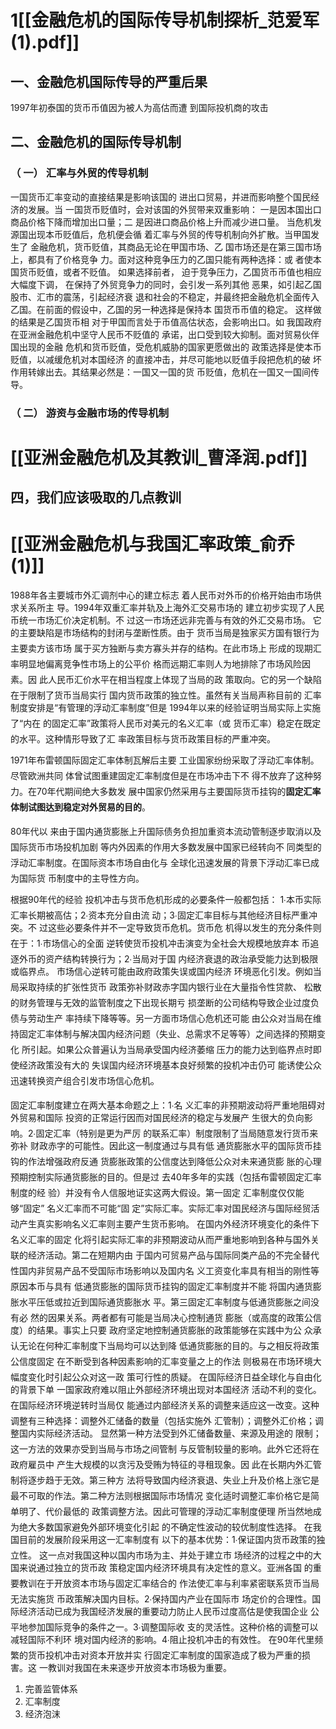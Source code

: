# 1[[金融危机的国际传导机制探析_范爱军(1).pdf]]

## 一、金融危机国际传导的严重后果
1997年初泰国的货币币值因为被人为高估而遭 到国际投机商的攻击
## 二、金融危机的国际传导机制
### （ 一） 汇率与外贸的传导机制
一国货币汇率变动的直接结果是影响该国的 进出口贸易，并进而影响整个国民经济的发展。当 一国货币贬值时，会对该国的外贸带来双重影响： 一是因本国出口商品价格下降而增加出口量；二 是因进口商品价格上升而减少进口量。
当危机发源国出现本币贬值后，危机便会循 着汇率与外贸的传导机制向外扩散。当甲国发生了 金融危机，货币贬值，其商品无论在甲国市场、乙 国市场还是在第三国市场上，都具有了价格竞争 力。面对这种竞争压力的乙国只能有两种选择：或 者使本国货币贬值，或者不贬值。 如果选择前者， 迫于竞争压力，乙国货币币值也相应大幅度下调， 在保持了外贸竞争力的同时，会引发一系列其他 恶果，如引起乙国股市、汇市的震荡，引起经济衰 退和社会的不稳定，并最终把金融危机全面传入 乙国。在前面的假设中，乙国的另一种选择是保持本 国货币币值的稳定。 这样做的结果是乙国货币相 对于甲国而言处于币值高估状态，会影响出口。如 我国政府在亚洲金融危机中坚守人民币不贬值的 承诺，出口受到较大抑制。面对贸易伙伴国出现的金融 危机和货币贬值，受危机威胁的国家更愿做出的 政策选择是使本币贬值，以减缓危机对本国经济 的直接冲击，并尽可能地以贬值手段把危机的破 坏作用转嫁出去。其结果必然是：一国又一国的货 币贬值，危机在一国又一国间传导。
### （ 二） 游资与金融市场的传导机制

# [[亚洲金融危机及其教训_曹泽润.pdf]]

## 四，我们应该吸取的几点教训

# [[亚洲金融危机与我国汇率政策_俞乔(1)]]

1988年各主要城市外汇调剂中心的建立标志 着人民币对外币的价格开始由市场供求关系所主 导。1994年双重汇率并轨及上海外汇交易市场的 建立初步实现了人民币统一市场汇价决定机制。不 过这一市场还远非完善与有效的外汇交易市场。
它的主要缺陷是市场结构的封闭与垄断性质。由于 货币当局是独家买方国有银行为主要卖方该市场 属于买方独断与卖方寡头并存的结构。在此市场上 形成的现期汇率明显地偏离竞争性市场上的公平价 格而远期汇率则人为地排除了市场风险因素。因 此人民币汇价水平在相当程度上体现了当局的政 策取向。它的另一个缺陷在于限制了货币当局实行 国内货币政策的独立性。虽然有关当局声称目前的 汇率制度安排是“有管理的浮动汇率制度”但是 1994年以来的经验证明当局实际上实施了“内在 的固定汇率”政策将人民币对美元的名义汇率（或 货币汇率）稳定在既定的水平。这种情形导致了汇 率政策目标与货币政策目标的严重冲突。

1971年布雷顿国际固定汇率体制瓦解后主要 工业国家纷纷采取了浮动汇率体制。尽管欧洲共同 体曾试图重建固定汇率制度但是在市场冲击下不 得不放弃了这种努力。在70年代期间绝大多数发 展中国家仍然采用与主要国际货币挂钩的**固定汇率 体制试图达到稳定对外贸易的目的**。

80年代以 来由于国内通货膨胀上升国际债务负担加重资本流动管制逐步取消以及国际货币市场投机加剧 等内外因素的作用大多数发展中国家已经转向不 同类型的浮动汇率制度。在国际资本市场自由化与 全球化迅速发展的背景下浮动汇率已成为国际货 币制度中的主导性方向。 

根据90年代的经验 投机冲击与货币危机形成的必要条件一般都包括： 1∙本币实际汇率长期被高估；2∙资本充分自由流 动；3∙固定汇率目标与其他经济目标严重冲突。不 过这些必要条件并不一定导致货币危机。货币危 机得以发生的充分条件则在于：1∙市场信心的全面 逆转使货币投机冲击演变为全社会大规模地放弃本 币追逐外币的资产结构转换行为；2∙当局对于国 内经济衰退的政治承受能力达到极限或临界点。
市场信心逆转可能由政府政策失误或国内经济 环境恶化引发。例如当局采取持续的扩张性货币 政策弥补财政赤字国内银行业在大量指令性贷款、 松散的财务管理与无效的监管制度之下出现长期亏 损垄断的公司结构导致企业过度负债与劳动生产 率持续下降等等。另一方面市场信心危机还可能 由公众对当局在维持固定汇率体制与解决国内经济问题（失业、总需求不足等等）之间选择的预期变化 所引起。如果公众普遍认为当局承受国内经济萎缩 压力的能力达到临界点时即使经济政策没有大的 失误国内经济环境基本良好频繁的投机冲击仍可 能诱使公众迅速转换资产组合引发市场信心危机。

固定汇率制度建立在两大基本命题之上：1∙名 义汇率的非预期波动将严重地阻碍对外贸易和国际 投资的正常运行因而对国民经济的稳定与发展产 生很大的负向影响。2∙固定汇率（特别是更为严厉 的联系汇率）制度限制了当局随意发行货币来弥补 财政赤字的可能性。因此这一制度通过与具有低 通货膨胀水平的国际货币挂钩的作法增强政府反通 货膨胀政策的公信度达到降低公众对未来通货膨 胀的心理预期控制实际通货膨胀的目的。但是过 去40年多年的实践（包括布雷顿固定汇率制度的经 验）并没有令人信服地证实这两大假设。第一固定 汇率制度仅仅能够“固定” 名义汇率而不可能“固 定”实际汇率。实际汇率对国民经济与国际经贸活 动产生真实影响名义汇率则主要产生货币影响。 在国内外经济环境变化的条件下名义汇率的固定 化将引起实际汇率的非预期波动从而严重地影响到各种与国外关联的经济活动。第二在短期内由 于国内可贸易产品与国际同类产品的不完全替代 性国内非贸易产品不受国际市场影响以及国内名 义工资变化率具有相当的刚性等原因本币与具有 低通货膨胀的国际货币挂钩的固定汇率制度并不能 将国内通货膨胀水平压低或拉近到国际通货膨胀水 平。第三固定汇率制度与低通货膨胀之间没有必 然的因果关系。两者都有可能是当局决心控制通货 膨胀（或高度的政策公信度）的结果。事实上只要 政府坚定地控制通货膨胀的政策能够在实践中为公 众承认无论在何种汇率制度下当局均可以达到降 低通货膨胀的目的。与之相反将政策公信度固定 在不断受到各种因素影响的汇率变量之上的作法 则极易在市场环境大幅度变化时引起公众对这一政 策可行性的质疑。
在国际经济日益全球化与自由化的背景下单 一国家政府难以阻止外部经济环境出现对本国经济 活动不利的变化。在国际经济环境逆转时当局仅 能通过内部经济关系的调整来适应这一改变。这种 调整有三种选择：调整外汇储备的数量（包括实施外 汇管制）；调整外汇价格；调整国内实际经济活动。 显然第一种方法受到外汇储备数量、来源及用途的 限制；这一方法的效果亦受到当局与市场之间管制 与反管制较量的影响。此外它还将在政府雇员中 产生大规模的以贪污及受贿为特征的寻租现象。因 此在长期内外汇管制将逐步趋于无效。第三种方 法将导致国内经济衰退、失业上升及价格上涨它是 最不可取的作法。第二种方法则根据国际市场情况 变化适时调整汇率价格它是简单明了、代价最低的 政策调整方法。因此可管理的浮动汇率制度便理 所当然地成为绝大多数国家避免外部环境变化引起 的不确定性波动的较优制度性选择。
在我国目前的发展阶段采用这一汇率制度有 以下的基本优势：1∙保证国内货币政策的独立性。 这一点对我国这种以国内市场为主、并处于建立市 场经济的过程之中的大国来说通过独立的货币政 策稳定国内经济环境具有决定性的意义。亚洲各国 的重要教训在于开放资本市场与固定汇率结合的 作法使汇率与利率紧密联系货币当局无法实施货 币政策解决国内目标。2∙保持国内产业在国际市 场定价的合理性。国际经济活动已成为我国经济发展的重要动力防止人民币过度高估是使我国企业 公平地参加国际竞争的条件之一。3∙调整国际收 支的灵活性。这种价格的调整可以减轻国际不利环 境对国内经济的影响。4∙阻止投机冲击的有效性。 在90年代里频繁的货币投机冲击对资本开放并实 行固定汇率制度的国家造成了极为严重的损害。这 一教训对我国在未来逐步开放资本市场极为重要。
1. 完善监管体系
2. 汇率制度
3. 经济泡沫